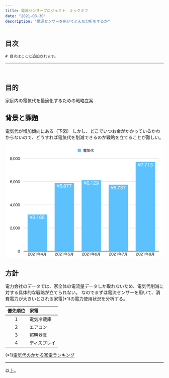 ```yaml
---
title: 電流センサープロジェクト　キックオフ
date: "2021-08-30"
description: "電源センサーを用いてどんな分析をするか"
---
```


## 目次
```toc
# 目次はここに追加されます。
```
***
<br>

## 目的

家庭内の電気代を最適化するための戦略立案

## 背景と課題

電気代が増加傾向にある（下図）
しかし、どこでいつお金がかかっているかわからないので、どうすれば電気代を削減できるのか戦略を立てることが難しい。

![](2021-08-30-21-18-27.png)

## 方針

電力会社のデータでは、家全体の電流量データしか取れないため、電気代削減に対する具体的な戦略が立てられない。
なのでまずは電流センサーを用いて、消費電力が大きいとされる家電(*1)の電力使用状況を分析する。

|優先順位|家電|
|:-:|:--|
|１|電気冷蔵庫|
|２|エアコン|
|３|照明器具|
|４|ディスプレイ|

(*1)[電気代のかかる家電ランキング](https://kakaku.com/energy/article/?en_article=15)

***
以上。